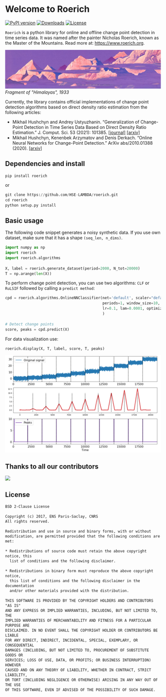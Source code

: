 # Welcome to Roerich

[![PyPI version](https://badge.fury.io/py/roerich.svg)](https://badge.fury.io/py/roerich)
[![Downloads](https://pepy.tech/badge/roerich)](https://pepy.tech/project/roerich)
[![License](https://img.shields.io/badge/License-BSD_2--Clause-orange.svg)](https://opensource.org/licenses/BSD-2-Clause)

`Roerich` is a python library for online and offline change point detection in time series data. It was named after the painter Nicholas Roerich, known as the Master of the Mountains. Read more at: https://www.roerich.org.

![](images/700125v1.jpeg)
_Fragment of "Himalayas", 1933_

Currently, the library contains official implementations of change point detection algorithms based on direct density ratio estimation from the following articles:

- Mikhail Hushchyn and Andrey Ustyuzhanin. “Generalization of Change-Point Detection in Time Series Data Based on Direct Density Ratio Estimation.” J. Comput. Sci. 53 (2021): 101385. [[journal]](https://doi.org/10.1016/j.jocs.2021.101385) [[arxiv]](https://doi.org/10.48550/arXiv.2001.06386)
- Mikhail Hushchyn, Kenenbek Arzymatov and Denis Derkach. “Online Neural Networks for Change-Point Detection.” ArXiv abs/2010.01388 (2020). [[arxiv]](https://doi.org/10.48550/arXiv.2010.01388)

## Dependencies and install

```
pip install roerich
```
or
```python
git clone https://github.com/HSE-LAMBDA/roerich.git
cd roerich
python setup.py install
```

## Basic usage

The following code snippet generates a noisy synthetic data. If you use own dataset, make
sure that it has a shape `(seq_len, n_dims)`.
```python
import numpy as np
import roerich
import roerich.algorithms

X, label = roerich.generate_dataset(period=2000, N_tot=20000)
T = np.arange(len(X))
```

To perform change point detection, you can use two algorithms: `CLF` or `RuLSIF`
followed by calling a `predict method`:

```python
cpd = roerich.algorithms.OnlineNNClassifier(net='default', scaler="default", metric="KL_sym",
                                            periods=1, window_size=10, lag_size=500, step=10, n_epochs=10,
                                            lr=0.1, lam=0.0001, optimizer="Adam"
                                            )

# Detect change points
score, peaks = cpd.predict(X)
```

For data visualization use:
```python
roerich.display(X, T, label, score, T, peaks)
```
![](images/demo.png)

## Thanks to all our contributors

<a href="https://github.com/HSE-LAMBDA/roerich/graphs/contributors">
  <img src="https://contributors-img.web.app/image?repo=HSE-LAMBDA/roerich" />
</a>

## License

```
BSD 2-Clause License

Copyright (c) 2017, ENS Paris-Saclay, CNRS
All rights reserved.

Redistribution and use in source and binary forms, with or without
modification, are permitted provided that the following conditions are met:

* Redistributions of source code must retain the above copyright notice, this
  list of conditions and the following disclaimer.

* Redistributions in binary form must reproduce the above copyright notice,
  this list of conditions and the following disclaimer in the documentation
  and/or other materials provided with the distribution.

THIS SOFTWARE IS PROVIDED BY THE COPYRIGHT HOLDERS AND CONTRIBUTORS "AS IS"
AND ANY EXPRESS OR IMPLIED WARRANTIES, INCLUDING, BUT NOT LIMITED TO, THE
IMPLIED WARRANTIES OF MERCHANTABILITY AND FITNESS FOR A PARTICULAR PURPOSE ARE
DISCLAIMED. IN NO EVENT SHALL THE COPYRIGHT HOLDER OR CONTRIBUTORS BE LIABLE
FOR ANY DIRECT, INDIRECT, INCIDENTAL, SPECIAL, EXEMPLARY, OR CONSEQUENTIAL
DAMAGES (INCLUDING, BUT NOT LIMITED TO, PROCUREMENT OF SUBSTITUTE GOODS OR
SERVICES; LOSS OF USE, DATA, OR PROFITS; OR BUSINESS INTERRUPTION) HOWEVER
CAUSED AND ON ANY THEORY OF LIABILITY, WHETHER IN CONTRACT, STRICT LIABILITY,
OR TORT (INCLUDING NEGLIGENCE OR OTHERWISE) ARISING IN ANY WAY OUT OF THE USE
OF THIS SOFTWARE, EVEN IF ADVISED OF THE POSSIBILITY OF SUCH DAMAGE.
```
